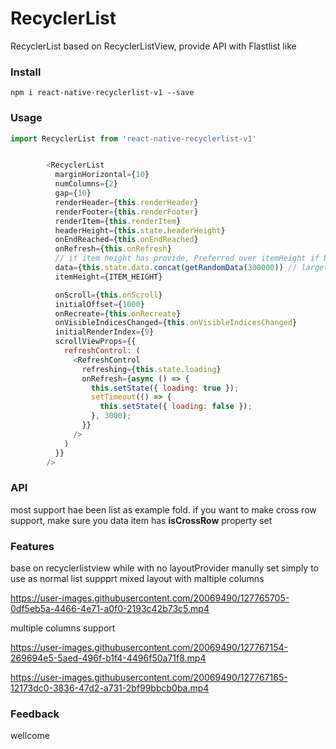 # RecyclerList
RecyclerList based on RecyclerListView, provide API with Flastlist like

### Install

```
npm i react-native-recyclerlist-v1 --save
```

### Usage

```javascript
import RecyclerList from 'react-native-recyclerlist-v1'


        <RecyclerList
          marginHorizontal={10}
          numColumns={2}
          gap={10}
          renderHeader={this.renderHeader}
          renderFooter={this.renderFooter}
          renderItem={this.renderItem}
          headerHeight={this.state.headerHeight}
          onEndReached={this.onEndReached}
          onRefresh={this.onRefresh}
          // if item height has provide, Preferred over itemHeight if both specified
          data={this.state.data.concat(getRandomData(300000)) // largetlist supoort
          itemHeight={ITEM_HEIGHT} 

          onScroll={this.onScroll}
          initialOffset={1000}
          onRecreate={this.onRecreate}
          onVisibleIndicesChanged={this.onVisibleIndicesChanged}
          initialRenderIndex={9}
          scrollViewProps={{
            refreshControl: (
              <RefreshControl
                refreshing={this.state.loading}
                onRefresh={async () => {
                  this.setState({ loading: true });
                  setTimeout(() => {
                    this.setState({ loading: false });
                  }, 3000);
                }}
              />
            )
          }}
        />

```

### API

most support hae been list as example fold.
if you want to make cross row support, make sure you data item has **isCrossRow** property set

### Features

base on recyclerlistview while with no layoutProvider manully set
simply to use as normal list
suppprt mixed layout with maltiple columns


https://user-images.githubusercontent.com/20069490/127765705-0df5eb5a-4466-4e71-a0f0-2193c42b73c5.mp4

multiple columns support




https://user-images.githubusercontent.com/20069490/127767154-269694e5-5aed-496f-b1f4-4496f50a71f8.mp4



https://user-images.githubusercontent.com/20069490/127767165-12173dc0-3836-47d2-a731-2bf99bbcb0ba.mp4



### Feedback

wellcome
